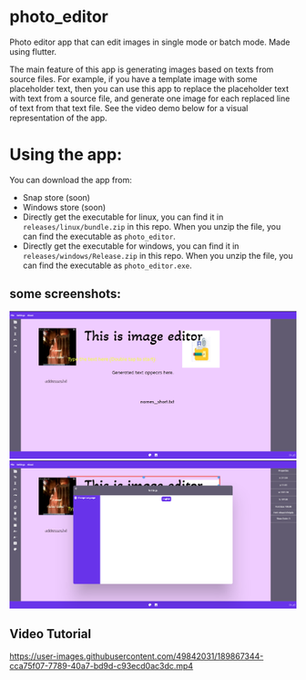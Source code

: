 # photo_editor

Photo editor app that can edit images in single mode or batch mode. Made using flutter.

The main feature of this app is generating images based on texts from source files. For example, if you have a template image with some placeholder text, then you can use this app to replace the placeholder text with text from a source file, and generate one image for each replaced line of text from that text file. See the video demo below for a visual representation of the app.

# Using the app:

You can download the app from:
- Snap store (soon)
- Windows store (soon)
- Directly get the executable for linux, you can find it in `releases/linux/bundle.zip` in this repo. When you unzip the file, you can find the executable as `photo_editor`.
- Directly get the executable for windows, you can find it in `releases/windows/Release.zip` in this repo. When you unzip the file, you can find the executable as `photo_editor.exe`.
## some screenshots:

![Screenshot](screenshots/s1.png)
![Screenshot](screenshots/s2.png)


## Video Tutorial
https://user-images.githubusercontent.com/49842031/189867344-cca75f07-7789-40a7-bd9d-c93ecd0ac3dc.mp4

